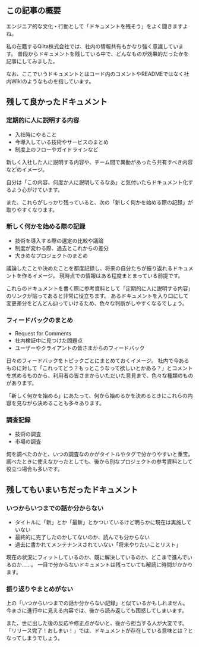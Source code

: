 <!--
title:   残して良かったドキュメント、いまいちだったドキュメント
tags:    ドキュメント,ナレッジ,情報共有
id:      a39944c623301151920f
private: false
-->
## この記事の概要

エンジニア的な文化・行動として「ドキュメントを残そう」をよく聞きますよね。

私の在籍するQiita株式会社では、社内の情報共有もかなり強く意識しています。
普段からドキュメントを残している中で、どんなものが効果的だったかを記事にしてみました。

なお、ここでいうドキュメントとはコード内のコメントやREADMEではなく社内Wikiのようなものを指しています。

## 残して良かったドキュメント

### 定期的に人に説明する内容

- 入社時にやること
- 今導入している技術やサービスのまとめ
- 制度上のフローやガイドラインなど

新しく入社した人に説明する内容や、チーム間で異動があったら共有すべき内容などのイメージ。

自分は「この内容、何度か人に説明してるなあ」と気付いたらドキュメント化するよう心がけています。

また、これらがしっかり残っていると、次の「新しく何かを始める際の記録」が取りやすくなります。

### 新しく何かを始める際の記録

- 技術を導入する際の選定の比較や議論
- 制度が変わる際、過去とこれからの差分
- 大きめなプロジェクトのまとめ

議論したことや決めたことを都度記録し、将来の自分たちが振り返れるドキュメントを作るイメージ。
現時点での情報はある程度まとまっている前提です。

これらのドキュメントを書く際に参考資料として「定期的に人に説明する内容」のリンクが貼ってあると非常に役立ちます。
あるドキュメントを入り口にして変更差分をどんどん辿っていけるため、色々な判断がしやすくなるでしょう。

### フィードバックのまとめ

- Request for Comments
- 社内検証中に見つけた問題点
- ユーザーやクライアントの皆さまからのフィードバック

日々のフィードバックをトピックごとにまとめておくイメージ。
社内で今あるものに対して「これってどう？もっとこうなって欲しいとかある？」とコメントを求めるものから、利用者の皆さまからいただいた意見まで、色々な種類のものがあります。

「新しく何かを始める」にあたって、何から始めるかを決めるときにこれらの内容を見ながら決めることも多々あります。

### 調査記録

- 技術の調査
- 市場の調査

何を調べたのかと、いつの調査なのかがタイトルやタグで分かりやすいと重宝。
調べたときに使えなかったとしても、後から別なプロジェクトの参考資料として役立つ場合も多いです。

## 残してもいまいちだったドキュメント

### いつからいつまでの話か分からない

- タイトルに「新」とか「最新」とかついているけど明らかに現在は実施していない
- 最終的に完了したのかしてないのか、読んでも分からない
- 過去に書かれてメンテナンスされていない「将来やりたいことリスト」

現在の状況にフィットしているのか、既に解決しているのか、どこまで進んでいるのか……。
一目で分からないドキュメントは残っていても解読に時間がかかります。

### 振り返りやまとめがない

上の「いつからいつまでの話か分からない記録」と似ているかもしれません。
今まさに進行中に見える内容では、後から読み返しても困惑してしまいます。

また、世に出した後の反応や修正点がないと、後から担当する人が大変です。
「リリース完了！おしまい！」では、ドキュメントが存在している意味とは？となってしまうでしょう。